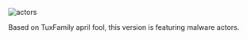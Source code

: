 ![actors](https://cloud.githubusercontent.com/assets/8536299/14214935/1a7205bc-f840-11e5-9a44-471f57fecf5f.png)

Based on TuxFamily april fool, this version is featuring malware actors.
